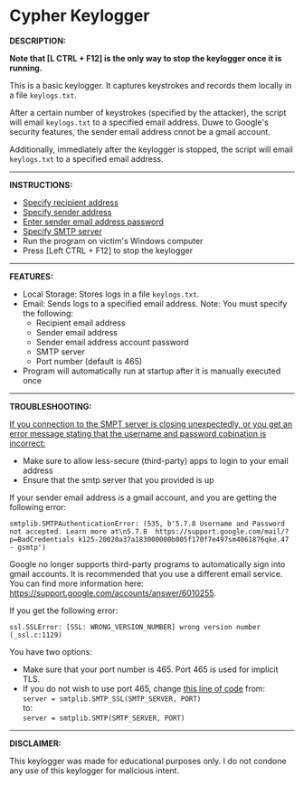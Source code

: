 # Cypher Keylogger

**DESCRIPTION:**

**Note that [L CTRL + F12] is the only way to stop the keylogger once it is running.**

This is a basic keylogger. It captures keystrokes and records them locally in a file ```keylogs.txt```.

After a certain number of keystrokes (specified by the attacker), the script will email ```keylogs.txt``` to a specified email address. Duwe to Google's security features, the sender email address cnnot be a gmail account.

Additionally, immediately after the keylogger is stopped, the script will email ```keylogs.txt``` to a specified email address.

---

**INSTRUCTIONS:**

 - [Specify recipient address](https://github.com/bmattblake/Cypher-Keylogger/blob/793d7e546a87f1633f19f37162d3c4046365cf16/.env#L1)
 - [Specify sender address](https://github.com/bmattblake/Cypher-Keylogger/blob/793d7e546a87f1633f19f37162d3c4046365cf16/.env#L1)
 - [Enter sender email address password](https://github.com/bmattblake/Cypher-Keylogger/blob/793d7e546a87f1633f19f37162d3c4046365cf16/.env#L2)
 - [Specify SMTP server](https://github.com/bmattblake/Keylogger/blob/8db61caec1a7e96b66d36d98b00b23b28ae7ff03/settings.py#L21)
 - Run the program on victim's Windows computer
 - Press [Left CTRL + F12] to stop the keylogger

---

**FEATURES:**

- Local Storage: Stores logs in a file ```keylogs.txt```.
- Email: Sends logs to a specified email address. Note: You must specify the following:
    - Recipient email address
    - Sender email address
    - Sender email address account password
    - SMTP server
    - Port number (default is 465)
- Program will automatically run at startup after it is manually executed once

---

**TROUBLESHOOTING:**

<u>If you connection to the SMPT server is closing unexpectedly, or you get an error message stating that the username and password cobination is incorrect:</u>
- Make sure to allow less-secure (third-party) apps to login to your email address
- Ensure that the smtp server that you provided is up

If your sender email address is a gmail account, and you are getting the following error:
```
smtplib.SMTPAuthenticationError: (535, b'5.7.8 Username and Password not accepted. Learn more at\n5.7.8  https://support.google.com/mail/?p=BadCredentials k125-20020a37a183000000b005f170f7e497sm4061876qke.47 - gsmtp')
```
Google no longer supports third-party programs to automatically sign into gmail accounts. It is recommended that you use a different email service. You can find more information here: https://support.google.com/accounts/answer/6010255.

If you get the following error:
```
ssl.SSLError: [SSL: WRONG_VERSION_NUMBER] wrong version number (_ssl.c:1129)
```
You have two options:
 - Make sure that your port number is 465. Port 465 is used for implicit TLS.
 - If you do not wish to use port 465, change [this line of code](https://github.com/bmattblake/Keylogger/blob/d992c8f8be0de920a1887fe8953062fe032b82be/keylogger.py#L112) from:  
    ```server = smtplib.SMTP_SSL(SMTP_SERVER, PORT)```  
    to:  
    ```server = smtplib.SMTP(SMTP_SERVER, PORT)```

---


**DISCLAIMER:**

This keylogger was made for educational purposes only. I do not condone any use of this keylogger for malicious intent.
